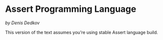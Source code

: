# Assert Programming Language
*by Denis Dedkov*

This version of the text assumes you’re using stable Assert language build.
